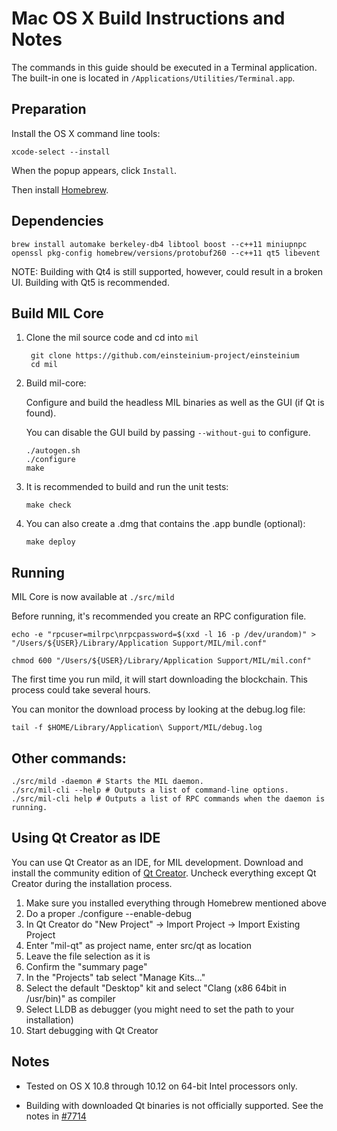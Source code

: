 Mac OS X Build Instructions and Notes
====================================
The commands in this guide should be executed in a Terminal application.
The built-in one is located in `/Applications/Utilities/Terminal.app`.

Preparation
-----------
Install the OS X command line tools:

`xcode-select --install`

When the popup appears, click `Install`.

Then install [Homebrew](http://brew.sh).

Dependencies
----------------------

    brew install automake berkeley-db4 libtool boost --c++11 miniupnpc openssl pkg-config homebrew/versions/protobuf260 --c++11 qt5 libevent

NOTE: Building with Qt4 is still supported, however, could result in a broken UI. Building with Qt5 is recommended.

Build MIL Core
------------------------

1. Clone the mil source code and cd into `mil`

        git clone https://github.com/einsteinium-project/einsteinium
        cd mil

2.  Build mil-core:

    Configure and build the headless MIL binaries as well as the GUI (if Qt is found).

    You can disable the GUI build by passing `--without-gui` to configure.

        ./autogen.sh
        ./configure
        make

3.  It is recommended to build and run the unit tests:

        make check

4.  You can also create a .dmg that contains the .app bundle (optional):

        make deploy

Running
-------

MIL Core is now available at `./src/mild`

Before running, it's recommended you create an RPC configuration file.

    echo -e "rpcuser=milrpc\nrpcpassword=$(xxd -l 16 -p /dev/urandom)" > "/Users/${USER}/Library/Application Support/MIL/mil.conf"

    chmod 600 "/Users/${USER}/Library/Application Support/MIL/mil.conf"

The first time you run mild, it will start downloading the blockchain. This process could take several hours.

You can monitor the download process by looking at the debug.log file:

    tail -f $HOME/Library/Application\ Support/MIL/debug.log

Other commands:
-------

    ./src/mild -daemon # Starts the MIL daemon.
    ./src/mil-cli --help # Outputs a list of command-line options.
    ./src/mil-cli help # Outputs a list of RPC commands when the daemon is running.

Using Qt Creator as IDE
------------------------
You can use Qt Creator as an IDE, for MIL development.
Download and install the community edition of [Qt Creator](https://www.qt.io/download/).
Uncheck everything except Qt Creator during the installation process.

1. Make sure you installed everything through Homebrew mentioned above
2. Do a proper ./configure --enable-debug
3. In Qt Creator do "New Project" -> Import Project -> Import Existing Project
4. Enter "mil-qt" as project name, enter src/qt as location
5. Leave the file selection as it is
6. Confirm the "summary page"
7. In the "Projects" tab select "Manage Kits..."
8. Select the default "Desktop" kit and select "Clang (x86 64bit in /usr/bin)" as compiler
9. Select LLDB as debugger (you might need to set the path to your installation)
10. Start debugging with Qt Creator

Notes
-----

* Tested on OS X 10.8 through 10.12 on 64-bit Intel processors only.

* Building with downloaded Qt binaries is not officially supported. See the notes in [#7714](https://github.com/bitcoin/bitcoin/issues/7714)
